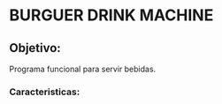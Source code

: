 # BURGUER DRINK MACHINE

## Objetivo:
Programa funcional para servir bebidas.

### Caracteristicas:

